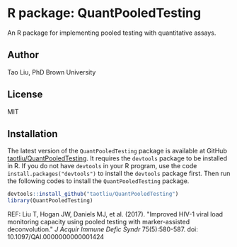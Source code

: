 # R package: QuantPooledTesting
An R package for implementing pooled testing with quantitative assays. 

## Author

Tao Liu, PhD
Brown University 

## License

MIT 

## Installation 

The latest version of the `QuantPooledTesting` package is available at GitHub [taotliu/QuantPooledTesting](http://github.com/taotliu/QuantPooledTesting). It requires the `devtools` package to be installed in R. If you do not have `devtools` in your R program, use the code  `install.packages("devtools")` to install the `devtools` package first. Then run the following codes to install the `QuantPooledTesting` package. 

```R
devtools::install_github("taotliu/QuantPooledTesting")
library(QuantPooledTesting)
```

REF: Liu T, Hogan JW, Daniels MJ, et al. (2017). "Improved HIV-1 viral load monitoring capacity using pooled testing with marker-assisted deconvolution." *J Acquir Immune Defic Syndr* 75(5):580-587. doi: 10.1097/QAI.0000000000001424  
